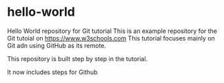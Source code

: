 # hello-world
Hello World repository for Git tutorial
This is an example repository for the Git tutoial on https://www.w3schools.com
This tutorial focuses mainly on Git adn using GitHub as its remote.

This repository is built step by step in the tutorial.

It now includes steps for Github
